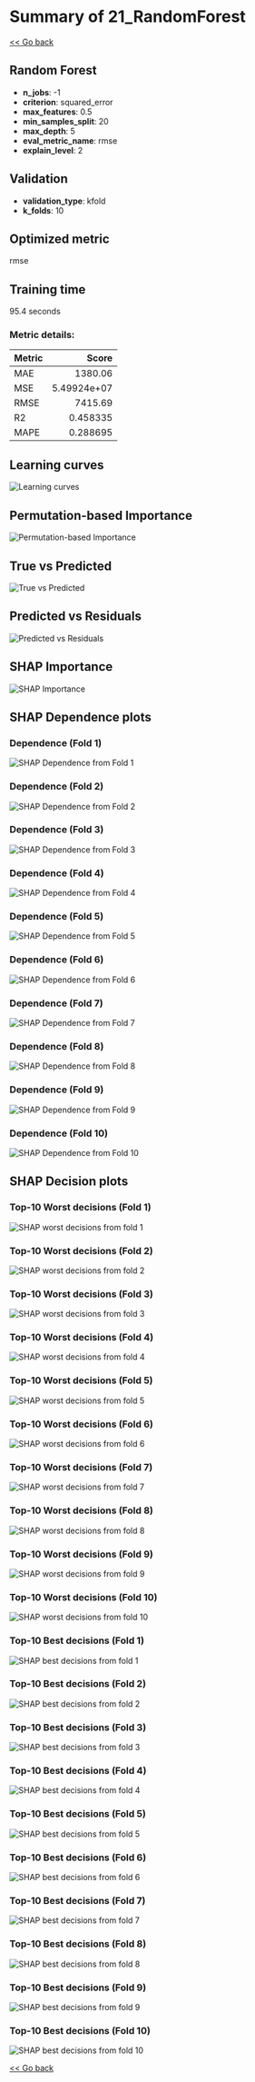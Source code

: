 # Summary of 21_RandomForest

[<< Go back](../README.md)


## Random Forest
- **n_jobs**: -1
- **criterion**: squared_error
- **max_features**: 0.5
- **min_samples_split**: 20
- **max_depth**: 5
- **eval_metric_name**: rmse
- **explain_level**: 2

## Validation
 - **validation_type**: kfold
 - **k_folds**: 10

## Optimized metric
rmse

## Training time

95.4 seconds

### Metric details:
| Metric   |          Score |
|:---------|---------------:|
| MAE      | 1380.06        |
| MSE      |    5.49924e+07 |
| RMSE     | 7415.69        |
| R2       |    0.458335    |
| MAPE     |    0.288695    |



## Learning curves
![Learning curves](learning_curves.png)

## Permutation-based Importance
![Permutation-based Importance](permutation_importance.png)
## True vs Predicted

![True vs Predicted](true_vs_predicted.png)


## Predicted vs Residuals

![Predicted vs Residuals](predicted_vs_residuals.png)



## SHAP Importance
![SHAP Importance](shap_importance.png)

## SHAP Dependence plots

### Dependence (Fold 1)
![SHAP Dependence from Fold 1](learner_fold_0_shap_dependence.png)
### Dependence (Fold 2)
![SHAP Dependence from Fold 2](learner_fold_1_shap_dependence.png)
### Dependence (Fold 3)
![SHAP Dependence from Fold 3](learner_fold_2_shap_dependence.png)
### Dependence (Fold 4)
![SHAP Dependence from Fold 4](learner_fold_3_shap_dependence.png)
### Dependence (Fold 5)
![SHAP Dependence from Fold 5](learner_fold_4_shap_dependence.png)
### Dependence (Fold 6)
![SHAP Dependence from Fold 6](learner_fold_5_shap_dependence.png)
### Dependence (Fold 7)
![SHAP Dependence from Fold 7](learner_fold_6_shap_dependence.png)
### Dependence (Fold 8)
![SHAP Dependence from Fold 8](learner_fold_7_shap_dependence.png)
### Dependence (Fold 9)
![SHAP Dependence from Fold 9](learner_fold_8_shap_dependence.png)
### Dependence (Fold 10)
![SHAP Dependence from Fold 10](learner_fold_9_shap_dependence.png)

## SHAP Decision plots

### Top-10 Worst decisions (Fold 1)
![SHAP worst decisions from fold 1](learner_fold_0_shap_worst_decisions.png)
### Top-10 Worst decisions (Fold 2)
![SHAP worst decisions from fold 2](learner_fold_1_shap_worst_decisions.png)
### Top-10 Worst decisions (Fold 3)
![SHAP worst decisions from fold 3](learner_fold_2_shap_worst_decisions.png)
### Top-10 Worst decisions (Fold 4)
![SHAP worst decisions from fold 4](learner_fold_3_shap_worst_decisions.png)
### Top-10 Worst decisions (Fold 5)
![SHAP worst decisions from fold 5](learner_fold_4_shap_worst_decisions.png)
### Top-10 Worst decisions (Fold 6)
![SHAP worst decisions from fold 6](learner_fold_5_shap_worst_decisions.png)
### Top-10 Worst decisions (Fold 7)
![SHAP worst decisions from fold 7](learner_fold_6_shap_worst_decisions.png)
### Top-10 Worst decisions (Fold 8)
![SHAP worst decisions from fold 8](learner_fold_7_shap_worst_decisions.png)
### Top-10 Worst decisions (Fold 9)
![SHAP worst decisions from fold 9](learner_fold_8_shap_worst_decisions.png)
### Top-10 Worst decisions (Fold 10)
![SHAP worst decisions from fold 10](learner_fold_9_shap_worst_decisions.png)
### Top-10 Best decisions (Fold 1)
![SHAP best decisions from fold 1](learner_fold_0_shap_best_decisions.png)
### Top-10 Best decisions (Fold 2)
![SHAP best decisions from fold 2](learner_fold_1_shap_best_decisions.png)
### Top-10 Best decisions (Fold 3)
![SHAP best decisions from fold 3](learner_fold_2_shap_best_decisions.png)
### Top-10 Best decisions (Fold 4)
![SHAP best decisions from fold 4](learner_fold_3_shap_best_decisions.png)
### Top-10 Best decisions (Fold 5)
![SHAP best decisions from fold 5](learner_fold_4_shap_best_decisions.png)
### Top-10 Best decisions (Fold 6)
![SHAP best decisions from fold 6](learner_fold_5_shap_best_decisions.png)
### Top-10 Best decisions (Fold 7)
![SHAP best decisions from fold 7](learner_fold_6_shap_best_decisions.png)
### Top-10 Best decisions (Fold 8)
![SHAP best decisions from fold 8](learner_fold_7_shap_best_decisions.png)
### Top-10 Best decisions (Fold 9)
![SHAP best decisions from fold 9](learner_fold_8_shap_best_decisions.png)
### Top-10 Best decisions (Fold 10)
![SHAP best decisions from fold 10](learner_fold_9_shap_best_decisions.png)

[<< Go back](../README.md)
